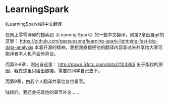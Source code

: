 # LearningSpark
《LearningSpark》的中文翻译

在网上零零碎碎的搜索到《Learning Spark》的一些中文翻译，如第2章出自git的这里：
 https://github.com/gaoxuesong/learning-spark-lightning-fast-big-data-analysis
 本着开源的精神，我想我直接把他的翻译内容拿过来共享给大家可能译者本人也不会有异议。
 
 而第3-8章，则出自这里：
 http://down.51cto.com/data/2103385
 出于版权的原因，我在这里只给出链接。需要的同学自己去下。
 
 而第9章，由我个人翻译共享给各位看官。
 
 陆续的，我还会把其他的章节补全……

